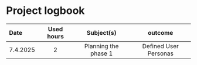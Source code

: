 # Project logbook

| Date  | Used hours | Subject(s) |  outcome |
| :---  |     :---:      |     :---:      |     :---:      |
| 7.4.2025 | 2 | Planning the phase 1  | Defined User Personas  |

